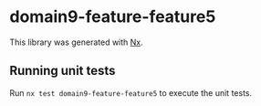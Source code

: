 # domain9-feature-feature5

This library was generated with [Nx](https://nx.dev).

## Running unit tests

Run `nx test domain9-feature-feature5` to execute the unit tests.
